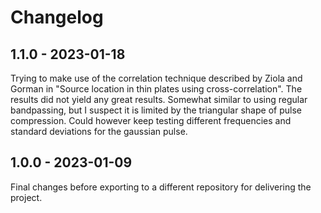 # Changelog

## 1.1.0 - 2023-01-18
Trying to make use of the correlation technique described by Ziola and Gorman in "Source location in thin plates using cross-correlation". The results did not yield any great results. Somewhat similar to using regular bandpassing, but I suspect it is limited by the triangular shape of pulse compression. Could however keep testing different frequencies and standard deviations for the gaussian pulse.

## 1.0.0 - 2023-01-09
Final changes before exporting to a different repository for delivering the project.